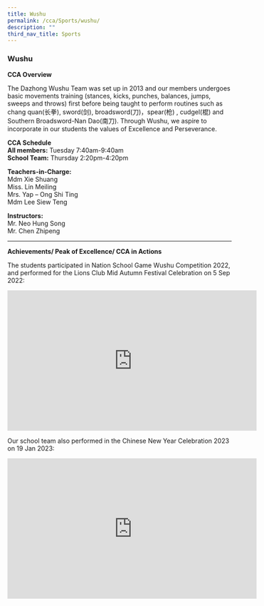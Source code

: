 ```yaml
---
title: Wushu
permalink: /cca/Sports/wushu/
description: ""
third_nav_title: Sports
---
```

### Wushu

**CCA Overview**

The Dazhong Wushu Team was set up in 2013 and our members undergoes basic movements training (stances, kicks, punches, balances, jumps, sweeps and throws) first before being taught to perform routines such as chang quan(长拳), sword(剑),  broadsword(刀)，spear(枪) , cudgel(棍) and Southern Broadsword-Nan Dao(南刀). Through Wushu, we aspire to incorporate in our students the values of Excellence and Perseverance. 

**CCA Schedule**<br>
**All members:** Tuesday 7:40am-9:40am<br>
**School Team:** Thursday 2:20pm-4:20pm

**Teachers-in-Charge:**<br>
Mdm Xie Shuang<br>
Miss. Lin Meiling<br>
Mrs. Yap – Ong Shi Ting<br>
Mdm Lee Siew Teng

**Instructors:**<br>
Mr. Neo Hung Song<br>
Mr. Chen Zhipeng

___________________________________

**Achievements/ Peak of Excellence/ CCA in Actions**

The students participated in Nation School Game Wushu Competition 2022, and performed for the Lions Club Mid Autumn Festival Celebration on 5 Sep 2022:

<iframe width="560" height="315" src="https://www.youtube.com/embed/h3_CLtew0aY" title="YouTube video player" frameborder="0" allow="accelerometer; autoplay; clipboard-write; encrypted-media; gyroscope; picture-in-picture; web-share" allowfullscreen></iframe>

Our school team also performed in the Chinese New Year Celebration 2023 on 19 Jan 2023:

<iframe width="560" height="315" src="https://www.youtube.com/embed/akXTxmQNk94" title="YouTube video player" frameborder="0" allow="accelerometer; autoplay; clipboard-write; encrypted-media; gyroscope; picture-in-picture; web-share" allowfullscreen></iframe>